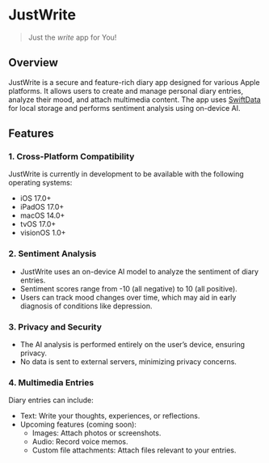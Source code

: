 # JustWrite
> Just the *write* app for You!
## Overview
JustWrite is a secure and feature-rich diary app designed for various Apple platforms. It allows users to create and manage personal diary entries, analyze their mood, and attach multimedia content. The app uses [SwiftData](https://developer.apple.com/xcode/swiftdata/) for local storage and performs sentiment analysis using on-device AI.
## Features
### 1. Cross-Platform Compatibility
JustWrite is currently in development to be available with the following operating systems:
- iOS 17.0+
- iPadOS 17.0+
- macOS 14.0+
- tvOS 17.0+
- visionOS 1.0+
### 2. Sentiment Analysis
- JustWrite uses an on-device AI model to analyze the sentiment of diary entries.
- Sentiment scores range from -10 (all negative) to 10 (all positive).
- Users can track mood changes over time, which may aid in early diagnosis of conditions like depression.
### 3. Privacy and Security
- The AI analysis is performed entirely on the user’s device, ensuring privacy.
- No data is sent to external servers, minimizing privacy concerns.
### 4. Multimedia Entries
Diary entries can include:
- Text: Write your thoughts, experiences, or reflections.
- Upcoming features (coming soon):
  - Images: Attach photos or screenshots.
  - Audio: Record voice memos.
  - Custom file attachments: Attach files relevant to your entries.
